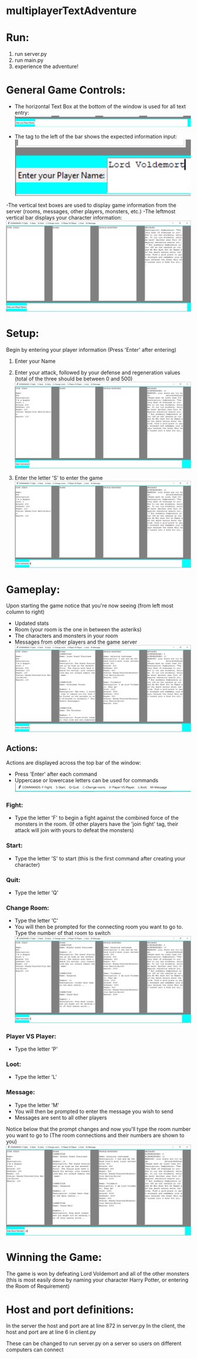 # multiplayerTextAdventure

# Run:

1. run server.py
2. run main.py
3. experience the adventure!


# General Game Controls:

- The horizontal Text Box at the bottom of the window is used for all text entry:
![alt text](https://github.com/karllundgren/multiplayerTextAdventure/blob/master/images/bottomBarGui.PNG)

- The tag to the left of the bar shows the expected information input:
![alt text](https://github.com/karllundgren/multiplayerTextAdventure/blob/master/images/bottomBarPrompt.PNG)

-The vertical text boxes are used to display game information from the server (rooms, messages, other players, monsters, etc.)
-The leftmost vertical bar displays your character information:
![alt text](https://github.com/karllundgren/multiplayerTextAdventure/blob/master/images/gui1.PNG)


# Setup:

Begin by entering your player information (Press 'Enter' after entering)
1. Enter your Name

2. Enter your attack, followed by your defense and regeneration values (total of the three should be between 0 and 500)
![alt text](https://github.com/karllundgren/multiplayerTextAdventure/blob/master/images/gui2.PNG)

3. Enter the letter 'S' to enter the game
![alt text](https://github.com/karllundgren/multiplayerTextAdventure/blob/master/images/guiStart.PNG)

# Gameplay:

Upon starting the game notice that you're now seeing (from left most column to right)
- Updated stats 
- Room (your room is the one in between the asteriks)
- The characters and monsters in your room
- Messages from other players and the game server
![alt text](https://github.com/karllundgren/multiplayerTextAdventure/blob/master/images/guiStarted.PNG)

## Actions:
Actions are displayed across the top bar of the window:
- Press 'Enter' after each command
- Uppercase or lowercase letters can be used for commands
![alt text](https://github.com/karllundgren/multiplayerTextAdventure/blob/master/images/guiTopBar.PNG)

### Fight:
- Type the letter 'F' to begin a fight against the combined force of the monsters in the room. (If other players have the 'join fight' tag, their attack will join with yours to defeat the monsters)
### Start:
- Type the letter 'S' to start (this is the first command after creating your character)

### Quit:
- Type the letter 'Q'

### Change Room:
- Type the letter 'C'
- You will then be prompted for the connecting room you want to go to. Type the number of that room to switch
![alt text](https://github.com/karllundgren/multiplayerTextAdventure/blob/master/images/guiChangeRoom1.PNG)

### Player VS Player:
- Type the letter 'P'

### Loot:
- Type the letter 'L'

### Message:
- Type the letter 'M'
- You will then be prompted to enter the message you wish to send
- Messages are sent to all other players

Notice below that the prompt changes and now you'll type the room number you want to go to
(The room connections and their numbers are shown to you)
![alt text](https://github.com/karllundgren/multiplayerTextAdventure/blob/master/images/guiChangeRoom2.PNG)


# Winning the Game:

The game is won by defeating Lord Voldemort and all of the other monsters (this is most easily done by naming your character Harry Potter, or entering the Room of Requirement)

# Host and port definitions:

In the server the host and port are at line 872 in server.py
In the client, the host and port are at line 6 in client.py

These can be changed to run server.py on a server so users on different computers can connect
